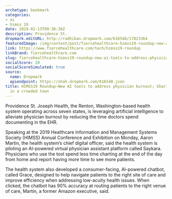 ```yaml
---
archetype: bookmark
categories:
- ai
- himss 19
date: 2019-02-13T09:38:38Z
description: Providence St.
dropmark.editURL: http://radhikan.dropmark.com/616548/17823364
featuredImage: /img/content/post/fiercehealthcare-himss19-roundup-new-ai-tools-to-address-physician-burnout-sharing-an-uber-in-a-crowded-town.JPG
link: https://www.fiercehealthcare.com/tech/himss19-roundup
linkBrand: fiercehealthcare.com
slug: fiercehealthcare-himss19-roundup-new-ai-tools-to-address-physician-burnout-sharing-an-uber-in-a-crowded-town
socialScore: 20
socialScoreSimulated: true
source:
  name: Dropmark
  apiendpoint: https://shah.dropmark.com/616548.json
title: HIMSS19 Roundup—New AI tools to address physician burnout; Sharing an Uber
  in a crowded town
---
```

Providence St. Joseph Health, the Renton, Washington-based health system operating across seven states, is leveraging artificial intelligence to alleviate physician burnout by reducing the time doctors spend documenting in the EHR.

Speaking at the 2019 Healthcare Information and Management Systems Society (HIMSS) Annual Conference and Exhibition on Monday, Aaron Martin, the health system’s chief digital officer, said the health system is piloting an AI-powered virtual physician assistant platform called Saykara. Physicians who use the tool spend less time charting at the end of the day from home and report having more time to see more patients.

The health system also developed a consumer-facing, AI-powered chatbot, called Grace, designed to help navigate patients to the right site of care and improve efficiency when addressing low-acuity health issues. When clicked, the chatbot has 90% accuracy at routing patients to the right venue of care, Martin, a former Amazon executive, said.


